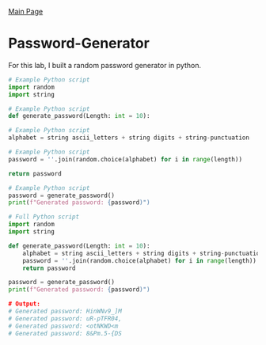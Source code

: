 [Main Page](https://github.com/davidj778/davidj778)

# Password-Generator

For this lab, I built a random password generator in python. 

```python
# Example Python script
import random
import string
```

```python
# Example Python script
def generate_password(Length: int = 10):
```

```python
# Example Python script
alphabet = string ascii_letters + string digits + string-punctuation
```

```python
# Example Python script
password = ''.join(random.choice(alphabet) for i in range(length))

return password
```

```python
# Example Python script
password = generate_password()
print(f"Generated password: {password)")
```
```python
# Full Python script
import random
import string

def generate_password(Length: int = 10):
    alphabet = string ascii_letters + string digits + string-punctuation
    password = ''.join(random.choice(alphabet) for i in range(length))
    return password

password = generate_password()
print(f"Generated password: {password)")

# Output:
# Generated password: HinWNv9_]M
# Generated password: uR-pTFR04,
# Generated password: <otNKWD<m
# Generated password: 8&Pm.5-{DS
```



